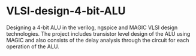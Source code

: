 # VLSI-design-4-bit-ALU
Designing a 4-bit ALU in the verilog, ngspice and MAGIC VLSI design technologies. The project includes transistor level design of the ALU using MAGIC and also consists of the delay analysis through the circuit for each operation of the ALU.

